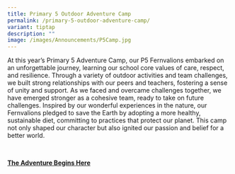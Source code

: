 ```yaml
---
title: Primary 5 Outdoor Adventure Camp
permalink: /primary-5-outdoor-adventure-camp/
variant: tiptap
description: ""
image: /images/Announcements/P5Camp.jpg
---
```

<p>At this year’s Primary 5 Adventure Camp, our P5 Fernvalions embarked on
an unforgettable journey, learning our school core values of care, respect,
and resilience. Through a variety of outdoor activities and team challenges,
we built strong relationships with our peers and teachers, fostering a
sense of unity and support. As we faced and overcame challenges together,
we have emerged stronger as a cohesive team, ready to take on future challenges.
Inspired by our wonderful experiences in the nature, our Fernvalions pledged
to save the Earth by adopting a more healthy, sustainable diet, committing
to practices that protect our planet. This camp not only shaped our character
but also ignited our passion and belief for a better world.</p>
<p>&nbsp;</p>
<p><strong><a href="https://www.youtube.com/watch?v=dWj92WdAcIw" rel="noopener nofollow" target="_blank">The Adventure Begins Here</a></strong>
</p>